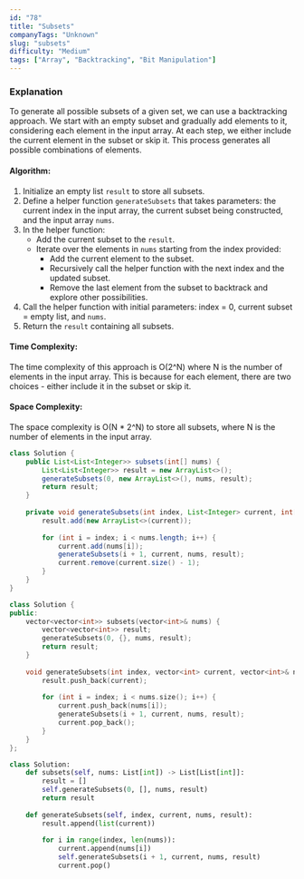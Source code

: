 ```yaml
---
id: "78"
title: "Subsets"
companyTags: "Unknown"
slug: "subsets"
difficulty: "Medium"
tags: ["Array", "Backtracking", "Bit Manipulation"]
---
```


### Explanation
To generate all possible subsets of a given set, we can use a backtracking approach. We start with an empty subset and gradually add elements to it, considering each element in the input array. At each step, we either include the current element in the subset or skip it. This process generates all possible combinations of elements.

#### Algorithm:
1. Initialize an empty list `result` to store all subsets.
2. Define a helper function `generateSubsets` that takes parameters: the current index in the input array, the current subset being constructed, and the input array `nums`.
3. In the helper function:
   - Add the current subset to the `result`.
   - Iterate over the elements in `nums` starting from the index provided:
     - Add the current element to the subset.
     - Recursively call the helper function with the next index and the updated subset.
     - Remove the last element from the subset to backtrack and explore other possibilities.
4. Call the helper function with initial parameters: index = 0, current subset = empty list, and `nums`.
5. Return the `result` containing all subsets.

#### Time Complexity:
The time complexity of this approach is O(2^N) where N is the number of elements in the input array. This is because for each element, there are two choices - either include it in the subset or skip it.

#### Space Complexity:
The space complexity is O(N * 2^N) to store all subsets, where N is the number of elements in the input array.
```java
class Solution {
    public List<List<Integer>> subsets(int[] nums) {
        List<List<Integer>> result = new ArrayList<>();
        generateSubsets(0, new ArrayList<>(), nums, result);
        return result;
    }
    
    private void generateSubsets(int index, List<Integer> current, int[] nums, List<List<Integer>> result) {
        result.add(new ArrayList<>(current));
        
        for (int i = index; i < nums.length; i++) {
            current.add(nums[i]);
            generateSubsets(i + 1, current, nums, result);
            current.remove(current.size() - 1);
        }
    }
}
```

```cpp
class Solution {
public:
    vector<vector<int>> subsets(vector<int>& nums) {
        vector<vector<int>> result;
        generateSubsets(0, {}, nums, result);
        return result;
    }
    
    void generateSubsets(int index, vector<int> current, vector<int>& nums, vector<vector<int>>& result) {
        result.push_back(current);
        
        for (int i = index; i < nums.size(); i++) {
            current.push_back(nums[i]);
            generateSubsets(i + 1, current, nums, result);
            current.pop_back();
        }
    }
};
```

```python
class Solution:
    def subsets(self, nums: List[int]) -> List[List[int]]:
        result = []
        self.generateSubsets(0, [], nums, result)
        return result
    
    def generateSubsets(self, index, current, nums, result):
        result.append(list(current))
        
        for i in range(index, len(nums)):
            current.append(nums[i])
            self.generateSubsets(i + 1, current, nums, result)
            current.pop()
```